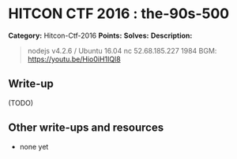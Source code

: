 # HITCON CTF 2016 : the-90s-500

**Category:** Hitcon-Ctf-2016
**Points:** 
**Solves:** 
**Description:**

> nodejs v4.2.6 / Ubuntu 16.04 nc 52.68.185.227 1984   BGM: <https://youtu.be/Hio0iH1IQl8>


## Write-up

(TODO)

## Other write-ups and resources

* none yet
